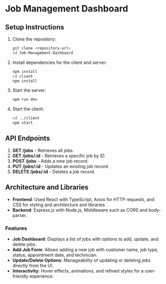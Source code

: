 # Job Management Dashboard

## Setup Instructions

1. Clone the repository:

   ```bash
   git clone <repository-url>
   cd Job-Management-Dashboard
   ```

2. Install dependencies for the client and server:

   ```bash
   npm install
   cd client
   npm install
   ```

3. Start the server:

   ```bash
   npm run dev
   ```

4. Start the client:
   ```bash
   cd ../client
   npm start
   ```

## API Endpoints

1. **GET /jobs** - Retrieves all jobs.
2. **GET /jobs/:id** - Retrieves a specific job by ID.
3. **POST /jobs** - Adds a new job record.
4. **PUT /jobs/:id** - Updates an existing job record.
5. **DELETE /jobs/:id** - Deletes a job record.

## Architecture and Libraries

- **Frontend**: Used React with TypeScript, Axios for HTTP requests, and CSS for styling and architecture and libraries.
- **Backend**: Express.js with Node.js, Middleware such as CORS and body-parser.

### Features

- **Job Dashboard**: Displays a list of jobs with options to add, update, and delete jobs.
- **Add Job Form**: Allows adding a new job with customer name, job type, status, appointment date, and technician.
- **Update/Delete Options**: Manageability of updating or deleting jobs directly from the UI.
- **Interactivity**: Hover effects, animations, and refined styles for a user-friendly experience.
